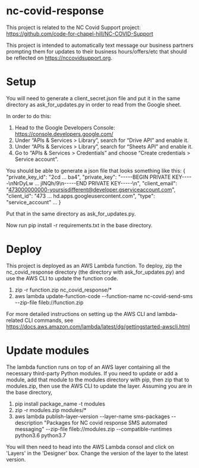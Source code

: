 # nc-covid-response
This project is related to the NC Covid Support project: https://github.com/code-for-chapel-hill/NC-COVID-Support

This project is intended to automatically text message our business partners prompting them for updates to their business hours/offers/etc that should be reflected on https://nccovidsupport.org.

# Setup
You will need to generate a client_secret.json file and put it in the same directory as ask_for_updates.py in order to read from the Google sheet.

In order to do this:

1. Head to the Google Developers Console: https://console.developers.google.com/
2. Under “APIs & Services > Library”, search for “Drive API” and enable it.
3. Under “APIs & Services > Library”, search for “Sheets API” and enable it.
4. Go to “APIs & Services > Credentials” and choose “Create credentials > Service account”.

You should be able to generate a json file that looks something like this:
{
    "private_key_id": "2cd … ba4",
    "private_key": "-----BEGIN PRIVATE KEY-----\nNrDyLw … jINQh/9\n-----END PRIVATE KEY-----\n",
    "client_email": "473000000000-yoursisdifferent@developer.gserviceaccount.com",
    "client_id": "473 … hd.apps.googleusercontent.com",
    "type": "service_account"
    ...
}

Put that in the same directory as ask_for_updates.py.

Now run pip install -r requirements.txt in the base directory.

# Deploy
This project is deployed as an AWS Lambda function. To deploy, zip the nc_covid_response directory (the directory with ask_for_updates.py) and use the AWS CLI to update the function code.

1. zip -r function.zip nc_covid_response/*
2. aws lambda update-function-code --function-name nc-covid-send-sms --zip-file fileb://function.zip

For more detailed instructions on setting up the AWS CLI and lambda-related CLI commands, see https://docs.aws.amazon.com/lambda/latest/dg/gettingstarted-awscli.html

# Update modules
The lambda function runs on top of an AWS layer containing all the necessary third-party Python modules. If you need to update or add a module, add that module to the modules directory with pip, then zip that to modules.zip, then use the AWS CLI to update the layer. Assuming you are in the base directory,

1. pip install package_name -t modules
2. zip -r modules.zip modules/*
3. aws lambda publish-layer-version --layer-name sms-packages --description "Packages for NC covid response SMS automated messaging" --zip-file fileb://modules.zip --compatible-runtimes python3.6 python3.7

You will then need to head into the AWS Lambda consol and click on 'Layers' in the 'Designer' box. Change the version of the layer to the latest version.